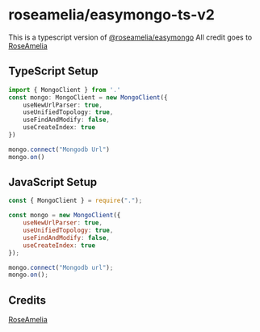 # roseamelia/easymongo-ts-v2
 This is a typescript version of [@roseamelia/easymongo](https://www.npmjs.com/package/@roseamelia/easymongo)
All credit goes to [RoseAmelia](https://github.com/RoseAmelia)


## TypeScript Setup
```typescript
import { MongoClient } from '.'
const mongo: MongoClient = new MongoClient({
    useNewUrlParser: true,
    useUnifiedTopology: true,
    useFindAndModify: false,
    useCreateIndex: true
})

mongo.connect("Mongodb Url")
mongo.on()

```

## JavaScript Setup
```javascript
const { MongoClient } = require(".");

const mongo = new MongoClient({
    useNewUrlParser: true,
    useUnifiedTopology: true,
    useFindAndModify: false,
    useCreateIndex: true
});

mongo.connect("Mongodb url");
mongo.on();
```

## Credits
[RoseAmelia](https://github.com/RoseAmelia)